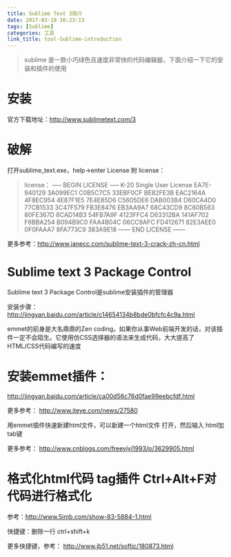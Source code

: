 ```yaml
---
title: Sublime Text 3简介
date: 2017-03-10 16:23:13
tags: [Sublime]
categories: 工具
link_title: tool-Sublime-introduction
---
```

> sublime 是一款小巧绿色且速度非常快的代码编辑器，下面介绍一下它的安装和插件的使用
<!-- more --> 

# 安装
官方下载地址：http://www.sublimetext.com/3 

# 破解
打开sublime_text.exe，help->enter License
附 license：

> license： 
—– BEGIN LICENSE —– 
K-20 
Single User License 
EA7E-940129 
3A099EC1 C0B5C7C5 33EBF0CF BE82FE3B 
EAC2164A 4F8EC954 4E87F1E5 7E4E85D6 
C5605DE6 DAB003B4 D60CA4D0 77CB1533 
3C47F579 FB3E8476 EB3AA9A7 68C43CD9 
8C60B563 80FE367D 8CAD14B3 54FB7A9F 
4123FFC4 D63312BA 141AF702 F6BBA254 
B094B9C0 FAA4B04C 06CC9AFC FD412671 
82E3AEE0 0F0FAAA7 8FA773C9 383A9E18 
—— END LICENSE ——

更多参考：http://www.janecc.com/sublime-text-3-crack-zh-cn.html

# Sublime text 3 Package Control
Sublime text 3 Package Control是sublime安装插件的管理器

安装步骤： 
http://jingyan.baidu.com/article/c14654134b8bde0bfcfc4c9a.html

emmet的前身是大名鼎鼎的Zen coding，如果你从事Web前端开发的话，对该插件一定不会陌生。它使用仿CSS选择器的语法来生成代码，大大提高了HTML/CSS代码编写的速度

# 安装emmet插件： 
http://jingyan.baidu.com/article/ca00d56c76d0fae99eebcfdf.html 

更多参考： 
http://www.iteye.com/news/27580

用emmet插件快速新建html文件，可以新建一个html文件 打开，然后输入 html加tab键

更多参考： 
http://www.cnblogs.com/freeyiyi1993/p/3629905.html

# 格式化html代码 tag插件 Ctrl+Alt+F对代码进行格式化
参考：http://www.5imb.com/show-83-5884-1.html

快捷键：删除一行 ctrl+shift+k

更多快捷键，参考： 
http://www.jb51.net/softjc/180873.html
